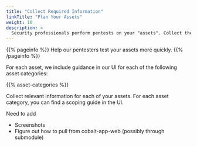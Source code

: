 ```yaml
---
title: "Collect Required Information"
linkTitle: "Plan Your Assets"
weight: 10
description: >
  Security professionals perform pentests on your "assets". Collect the info they need.
---
```


{{% pageinfo %}}
Help our pentesters test your assets more quickly.
{{% /pageinfo %}}

For each asset, we include guidance in our UI for each of the following asset categories:  

<!-- Pulls info from the layouts/shortcodes/<name>.html file --> 
{{% asset-categories %}}

Collect relevant information for each of your assets. For each asset category,
you can find a scoping guide in the UI.

Need to add
- Screenshots
- Figure out how to pull from cobalt-app-web (possibly through submodule)

